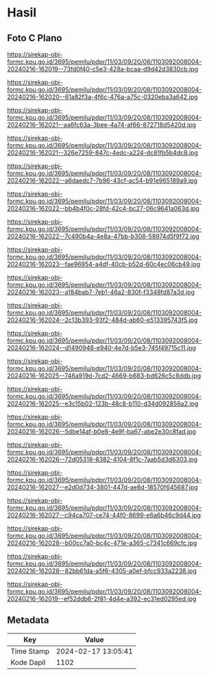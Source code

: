 # Hasil

## Foto C Plano

https://sirekap-obj-formc.kpu.go.id/3695/pemilu/pdpr/11/03/09/20/08/1103092008004-20240216-162019--73fd0f40-c5e3-428a-bcaa-d9d42d3830cb.jpg

https://sirekap-obj-formc.kpu.go.id/3695/pemilu/pdpr/11/03/09/20/08/1103092008004-20240216-162020--61a82f3a-4f6c-476a-a75c-0320eba3a642.jpg

https://sirekap-obj-formc.kpu.go.id/3695/pemilu/pdpr/11/03/09/20/08/1103092008004-20240216-162021--aa6fc63a-3bee-4a74-af66-872718d5420d.jpg

https://sirekap-obj-formc.kpu.go.id/3695/pemilu/pdpr/11/03/09/20/08/1103092008004-20240216-162021--326e7259-847c-4edc-a224-dc81fb5b4dc8.jpg

https://sirekap-obj-formc.kpu.go.id/3695/pemilu/pdpr/11/03/09/20/08/1103092008004-20240216-162022--a6daedc7-7b96-43cf-ac54-b91e965189a9.jpg

https://sirekap-obj-formc.kpu.go.id/3695/pemilu/pdpr/11/03/09/20/08/1103092008004-20240216-162022--bb4b4f0c-28fd-42c4-bc27-06c9641a063d.jpg

https://sirekap-obj-formc.kpu.go.id/3695/pemilu/pdpr/11/03/09/20/08/1103092008004-20240216-162022--7c490b4a-4e8a-47bb-b308-58974d5f9f72.jpg

https://sirekap-obj-formc.kpu.go.id/3695/pemilu/pdpr/11/03/09/20/08/1103092008004-20240216-162023--fae96954-a4df-40cb-b52d-60c4ec06cb49.jpg

https://sirekap-obj-formc.kpu.go.id/3695/pemilu/pdpr/11/03/09/20/08/1103092008004-20240216-162023--a184bab7-7eb1-46a2-830f-f3348fd87a3d.jpg

https://sirekap-obj-formc.kpu.go.id/3695/pemilu/pdpr/11/03/09/20/08/1103092008004-20240216-162024--2c13b393-93f2-484d-ab60-e513395743f5.jpg

https://sirekap-obj-formc.kpu.go.id/3695/pemilu/pdpr/11/03/09/20/08/1103092008004-20240216-162024--d1490948-e940-4e7d-b5e3-745f49715c11.jpg

https://sirekap-obj-formc.kpu.go.id/3695/pemilu/pdpr/11/03/09/20/08/1103092008004-20240216-162025--746a919d-7cd2-4669-b683-bd626c5c8ddb.jpg

https://sirekap-obj-formc.kpu.go.id/3695/pemilu/pdpr/11/03/09/20/08/1103092008004-20240216-162025--e3c15b02-123b-48c8-b110-d34d092856a2.jpg

https://sirekap-obj-formc.kpu.go.id/3695/pemilu/pdpr/11/03/09/20/08/1103092008004-20240216-162026--5dbe14af-b0e8-4e9f-ba67-abe2e30c8fad.jpg

https://sirekap-obj-formc.kpu.go.id/3695/pemilu/pdpr/11/03/09/20/08/1103092008004-20240216-162026--72d05318-8382-4104-8f1c-7aab5d3d6303.jpg

https://sirekap-obj-formc.kpu.go.id/3695/pemilu/pdpr/11/03/09/20/08/1103092008004-20240216-162027--e2d0d734-3801-447d-ae8d-18570f645687.jpg

https://sirekap-obj-formc.kpu.go.id/3695/pemilu/pdpr/11/03/09/20/08/1103092008004-20240216-162027--c94ca707-ce74-44f0-8699-e6a6b46c9d44.jpg

https://sirekap-obj-formc.kpu.go.id/3695/pemilu/pdpr/11/03/09/20/08/1103092008004-20240216-162028--b00cc7a0-bc4c-471e-a365-c7341c669cfc.jpg

https://sirekap-obj-formc.kpu.go.id/3695/pemilu/pdpr/11/03/09/20/08/1103092008004-20240216-162028--82bb61da-a5f6-4305-a0ef-bfcc933a2238.jpg

https://sirekap-obj-formc.kpu.go.id/3695/pemilu/pdpr/11/03/09/20/08/1103092008004-20240216-162019--ef52ddb6-2f81-4d4e-a392-ec31ed0295ed.jpg


## Metadata

| Key        | Value               |
| ---------- | ------------------- |
| Time Stamp | 2024-02-17 13:05:41 |
| Kode Dapil | 1102                |



